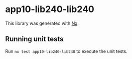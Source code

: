 # app10-lib240-lib240

This library was generated with [Nx](https://nx.dev).

## Running unit tests

Run `nx test app10-lib240-lib240` to execute the unit tests.
